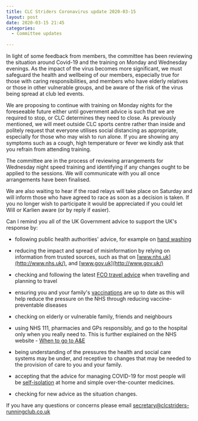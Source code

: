 ```yaml
---
title: CLC Striders Coronavirus update 2020-03-15
layout: post
date: 2020-03-15 21:45
categories:
  - Committee updates
  
---
```


In light of some feedback from members, the committee has been reviewing the situation around Covid-19 and the training on Monday and Wednesday evenings. As the impact of the virus becomes more significant, we must safeguard the health and wellbeing of our members, especially true for those with caring responsibilities, and members who have elderly relatives or those in other vulnerable groups, and be aware of the risk of the virus being spread at club led events.

We are proposing to continue with training on Monday nights for the foreseeable future either until government advice is such that we are required to stop, or CLC determines they need to close. As previously mentioned, we will meet outside CLC sports centre rather than inside and politely request that everyone utilises social distancing as appropriate, especially for those who may wish to run alone. If you are showing any symptoms such as a cough, high temperature or fever we kindly ask that you refrain from attending training.

The committee are in the process of reviewing arrangements for Wednesday night speed training and identifying if any changes ought to be applied to the sessions. We will communicate with you all once arrangements have been finalised.

We are also waiting to hear if the road relays will take place on Saturday and will inform those who have agreed to race as soon as a decision is taken. If you no longer wish to participate it would be appreciated if you could let Will or Karlien aware (or by reply if easier).

Can I remind you all of the UK Government advice to support the UK's response by:

* following public health authorities' advice, for example on [hand washing](https://www.nhs.uk/live-well/healthy-body/best-way-to-wash-your-hands/)

* reducing the impact and spread of misinformation by relying on information from trusted sources, such as that on [www.nhs.uk](http://www.nhs.uk/), and [www.gov.uk](http://www.gov.uk/)

* checking and following the latest [FCO travel advice](https://www.gov.uk/guidance/travel-advice-novel-coronavirus) when travelling and planning to travel

* ensuring you and your family's [vaccinations](https://www.nhs.uk/conditions/vaccinations/nhs-vaccinations-and-when-to-have-them/) are up to date as this will help reduce the pressure on the NHS through reducing vaccine-preventable diseases

* checking on elderly or vulnerable family, friends and neighbours

* using NHS 111, pharmacies and GPs responsibly, and go to the hospital only when you really need to. This is further explained on the NHS website  - [When to go to A&E](http://www.nhs.uk/using-the-nhs/nhs-services/urgent-and-emergencycare/when-to-go-to-ae/)

* being understanding of the pressures the health and social care systems may be under, and receptive to changes that may be needed to the provision of care to you and your family.

* accepting that the advice for managing COVID-19 for most people will be [self-isolation](https://www.gov.uk/government/publications/wuhan-novel-coronavirus-self-isolation-for-patients-undergoing-testing/advice-sheet-home-isolation) at home and simple over-the-counter medicines.

* checking for new advice as the situation changes.

If you have any questions or concerns please email <secretary@clcstriders-runningclub.co.uk>
